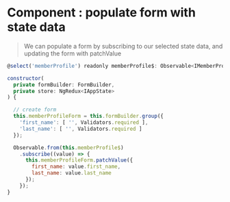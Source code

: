 Component : populate form with state data
===

> We can populate a form by subscribing to our selected state data, and updating the form with patchValue

```javascript
@select('memberProfile') readonly memberProfile$: Observable<IMemberProfile>; 

constructor(
  private formBuilder: FormBuilder,
  private store: NgRedux<IAppState>
) {

  // create form
  this.memberProfileForm = this.formBuilder.group({
    'first_name': [ '', Validators.required ],
    'last_name': [ '', Validators.required ]
  });

  Observable.from(this.memberProfile$)
    .subscribe((value) => {
      this.memberProfileForm.patchValue({
        first_name: value.first_name,
        last_name: value.last_name
      });
    });
}
```
